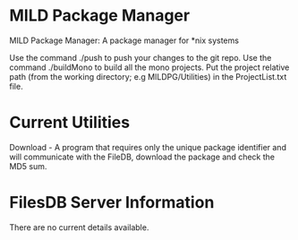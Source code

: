 MILD Package Manager
==================

MILD Package Manager: A package manager for *nix systems

Use the command ./push to push your changes to the git repo.
Use the command ./buildMono to build all the mono projects.
Put the project relative path (from the working directory; e.g MILDPG/Utilities) in the ProjectList.txt file.

Current Utilities
==================
Download        -       A program that requires only the unique package
                        identifier and will communicate with the FileDB,
                        download the package and check the MD5 sum.

FilesDB Server Information
==================
There are no current details available.
